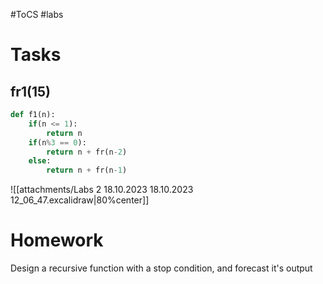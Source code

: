 #ToCS #labs 

# Tasks
## fr1(15)
```python
def f1(n):
	if(n <= 1):
		return n
	if(n%3 == 0):
		return n + fr(n-2)
	else:
		return n + fr(n-1)
```
![[attachments/Labs 2 18.10.2023 18.10.2023 12_06_47.excalidraw|80%center]]

# Homework
Design a recursive function with a stop condition, and forecast it's output